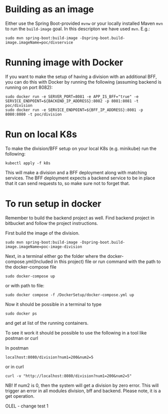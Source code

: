 # Building as an image
Either use the Spring Boot-provided `mvnw` or your locally installed Maven `mvn` to run the `build-image` goal. In this descripton we have used `mvn`.
E.g.:
```
sudo mvn spring-boot:build-image -Dspring-boot.build-image.imageName=poc/divservice
```

# Running image with Docker
If you want to make the setup of having a division with an additional BFF,
you can do this with Docker by running the following (assuming backend is running on port 8082):
```
sudo docker run -e SERVER_PORT=8081 -e APP_IS_BFF="true" -e SERVICE_ENDPOINT=${BACKEND_IP_ADDRESS}:8082 -p 8081:8081 -t poc/division
sudo docker run -e SERVICE_ENDPOINT=${BFF_IP_ADDRESS}:8081 -p 8080:8080 -t poc/division
```

# Run on local K8s
To make the division/BFF setup on your local K8s (e.g. minikube)
run the following:
```
kubectl apply -f k8s
```
This will make a division and a BFF deployment along with matching
services. The BFF deployment expects a backend service to be in place
that it can send requests to, so make sure not to forget that.

# To run setup in docker
Remember to build the backend project as well. Find backend project in bitbucket and follow the project instructions.

First build the image of the division.
```
sudo mvn spring-boot:build-image -Dspring-boot.build-image.imageName=poc-image-division
```
Next, in a terminal either go the folder where the docker-compose.yml(Included in this project) file or run command with the path to the docker-compose file
```
sudo docker-compose up
```
or with path to file:
```
sudo docker compose -f /DockerSetup/docker-compose.yml up
```

Now it should be possible in a terminal to type
```
sudo docker ps
```
and get at list of the running containers.

To see it work it should be possible to use the following in a tool like postman or curl

In postman
```
localhost:8080/division?num1=200&num2=5
```
or in curl
```
curl -v "http://localhost:8080/division?num1=200&num2=5"
```

NB! If num2 is 0, then the system will get a division by zero error. This will trigger an error in all modules division, bff and backend.
Please note, it is a get operation.


OLEL - change test
1
